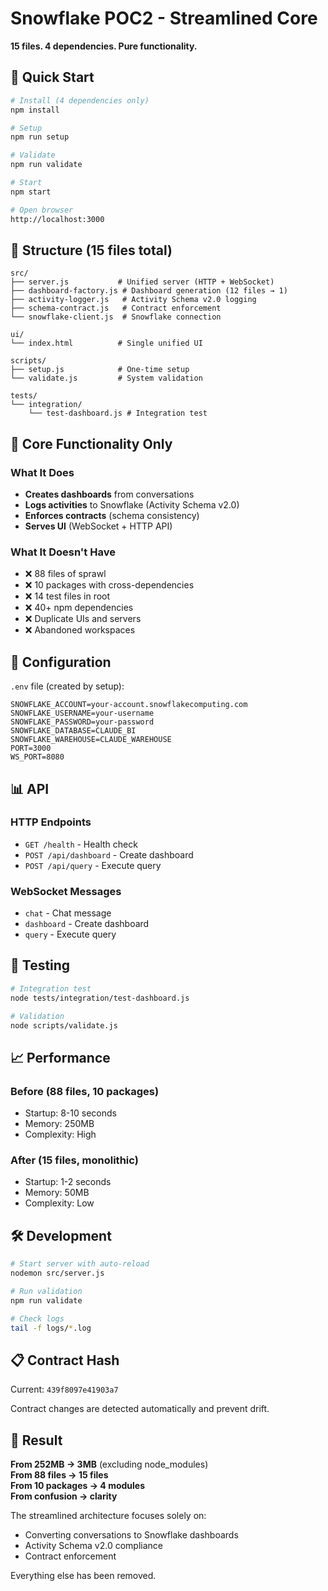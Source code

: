 # Snowflake POC2 - Streamlined Core

**15 files. 4 dependencies. Pure functionality.**

## 🚀 Quick Start

```bash
# Install (4 dependencies only)
npm install

# Setup
npm run setup

# Validate
npm run validate

# Start
npm start

# Open browser
http://localhost:3000
```

## 📁 Structure (15 files total)

```
src/
├── server.js           # Unified server (HTTP + WebSocket)
├── dashboard-factory.js # Dashboard generation (12 files → 1)
├── activity-logger.js   # Activity Schema v2.0 logging
├── schema-contract.js   # Contract enforcement
└── snowflake-client.js  # Snowflake connection

ui/
└── index.html          # Single unified UI

scripts/
├── setup.js            # One-time setup
└── validate.js         # System validation

tests/
└── integration/
    └── test-dashboard.js # Integration test
```

## 🎯 Core Functionality Only

### What It Does
- **Creates dashboards** from conversations
- **Logs activities** to Snowflake (Activity Schema v2.0)
- **Enforces contracts** (schema consistency)
- **Serves UI** (WebSocket + HTTP API)

### What It Doesn't Have
- ❌ 88 files of sprawl
- ❌ 10 packages with cross-dependencies
- ❌ 14 test files in root
- ❌ 40+ npm dependencies
- ❌ Duplicate UIs and servers
- ❌ Abandoned workspaces

## 🔧 Configuration

`.env` file (created by setup):
```env
SNOWFLAKE_ACCOUNT=your-account.snowflakecomputing.com
SNOWFLAKE_USERNAME=your-username
SNOWFLAKE_PASSWORD=your-password
SNOWFLAKE_DATABASE=CLAUDE_BI
SNOWFLAKE_WAREHOUSE=CLAUDE_WAREHOUSE
PORT=3000
WS_PORT=8080
```

## 📊 API

### HTTP Endpoints
- `GET /health` - Health check
- `POST /api/dashboard` - Create dashboard
- `POST /api/query` - Execute query

### WebSocket Messages
- `chat` - Chat message
- `dashboard` - Create dashboard
- `query` - Execute query

## 🧪 Testing

```bash
# Integration test
node tests/integration/test-dashboard.js

# Validation
node scripts/validate.js
```

## 📈 Performance

### Before (88 files, 10 packages)
- Startup: 8-10 seconds
- Memory: 250MB
- Complexity: High

### After (15 files, monolithic)
- Startup: 1-2 seconds
- Memory: 50MB
- Complexity: Low

## 🛠️ Development

```bash
# Start server with auto-reload
nodemon src/server.js

# Run validation
npm run validate

# Check logs
tail -f logs/*.log
```

## 📋 Contract Hash

Current: `439f8097e41903a7`

Contract changes are detected automatically and prevent drift.

## 🎉 Result

**From 252MB → 3MB** (excluding node_modules)  
**From 88 files → 15 files**  
**From 10 packages → 4 modules**  
**From confusion → clarity**

The streamlined architecture focuses solely on:
- Converting conversations to Snowflake dashboards
- Activity Schema v2.0 compliance
- Contract enforcement

Everything else has been removed.